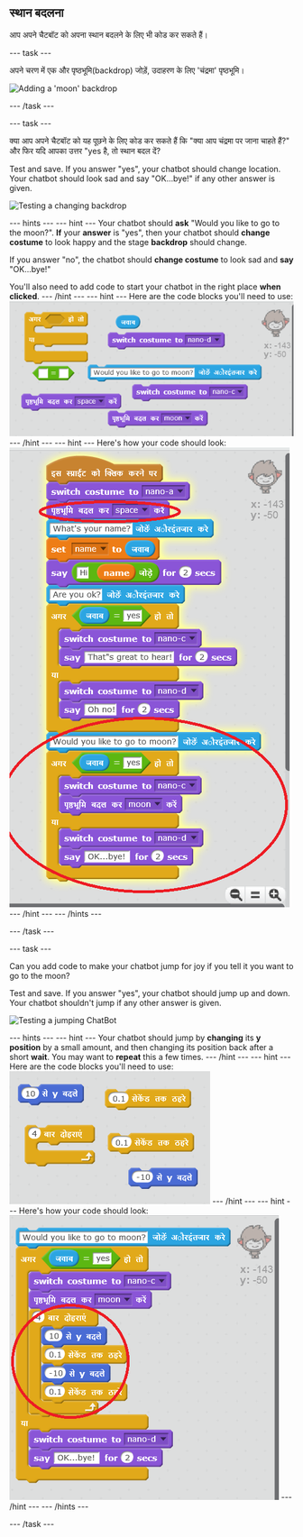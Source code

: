 ## स्थान बदलना

आप अपने चैटबॉट को अपना स्थान बदलने के लिए भी कोड कर सकते हैं।

\--- task \---

अपने चरण में एक और पृष्ठभूमि(backdrop) जोड़ें, उदाहरण के लिए 'चंद्रमा' पृष्ठभूमि।

![Adding a 'moon' backdrop](images/chatbot-moon.png)

\--- /task \---

\--- task \---

क्या आप अपने चैटबॉट को यह पूछने के लिए कोड कर सकते हैं कि "क्या आप चंद्रमा पर जाना चाहते हैं?" और फिर यदि आपका उत्तर "yes है, तो स्थान बदल दें?

Test and save. If you answer "yes", your chatbot should change location. Your chatbot should look sad and say "OK...bye!" if any other answer is given.

![Testing a changing backdrop](images/chatbot-backdrop-test.png)

\--- hints \--- \--- hint \--- Your chatbot should **ask** "Would you like to go to the moon?". **If** your **answer** is "yes", then your chatbot should **change costume** to look happy and the stage **backdrop** should change.

If you answer "no", the chatbot should **change costume** to look sad and **say** "OK...bye!"

You'll also need to add code to start your chatbot in the right place **when clicked**. \--- /hint \--- \--- hint \--- Here are the code blocks you'll need to use: ![Blocks for changing the backdrop](images/chatbot-backdrop-blocks.png) \--- /hint \--- \--- hint \--- Here's how your code should look: ![Code for changing the backdrop](images/chatbot-backdrop-code.png) \--- /hint \--- \--- /hints \---

\--- /task \---

\--- task \---

Can you add code to make your chatbot jump for joy if you tell it you want to go to the moon?

Test and save. If you answer "yes", your chatbot should jump up and down. Your chatbot shouldn't jump if any other answer is given.

![Testing a jumping ChatBot](images/chatbot-jump-test.png)

\--- hints \--- \--- hint \--- Your chatbot should jump by **changing** its **y position** by a small amount, and then changing its position back after a short **wait**. You may want to **repeat** this a few times. \--- /hint \--- \--- hint \--- Here are the code blocks you'll need to use: ![Blocks for a jumping ChatBot](images/chatbot-jump-blocks.png) \--- /hint \--- \--- hint \--- Here's how your code should look: ![Code for a jumping ChatBot](images/chatbot-jump-code.png) \--- /hint \--- \--- /hints \---

\--- /task \---